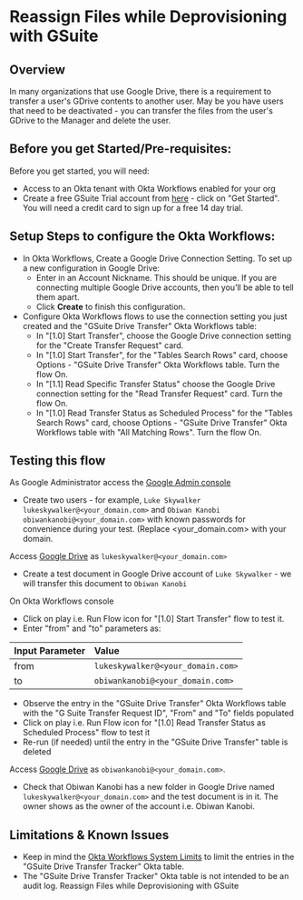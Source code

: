 # Reassign Files while Deprovisioning with GSuite

## Overview


In many organizations that use Google Drive, there is a requirement to transfer a user's GDrive contents to another user. May be you have users that need to be deactivated - you can transfer the files from the user's GDrive to the Manager and delete the user.

## Before you get Started/Pre-requisites: 

Before you get started, you will need:
- Access to an Okta tenant with Okta Workflows enabled for your org 
- Create a free GSuite Trial account from [here](https://gsuite.google.com/) - click on "Get Started". You will need a credit card to sign up for a free 14 day trial. 

## Setup Steps to configure the Okta Workflows: 
- In Okta Workflows, Create a Google Drive Connection Setting. To set up a new configuration in Google Drive:
    - Enter in an Account Nickname. This should be unique. If you are connecting multiple Google Drive accounts, then you’ll be able to tell them apart.
    - Click **Create** to finish this configuration.
- Configure Okta Workflows flows to use the connection setting you just created and the "GSuite Drive Transfer" Okta Workflows table:
    - In "[1.0] Start Transfer", choose the Google Drive connection setting for the "Create Transfer Request" card. 
    - In "[1.0] Start Transfer", for the "Tables Search Rows" card, choose Options -  "GSuite Drive Transfer" Okta Workflows table. Turn the flow On.
    - In "[1.1] Read Specific Transfer Status" choose the Google Drive connection setting for the "Read Transfer Request" card. Turn the flow On.
    - In "[1.0] Read Transfer Status as Scheduled Process" for the "Tables Search Rows" card, choose Options -  "GSuite Drive Transfer" Okta Workflows table with "All Matching Rows". Turn the flow On. 

## Testing this flow

As Google Administrator access the [Google Admin console](https://admin.google.com) 


- Create two users - for example, `Luke Skywalker lukeskywalker@<your_domain.com>` and `Obiwan Kanobi obiwankanobi@<your_domain.com>` with known passwords for convenience during your test. (Replace <your_domain.com> with your domain. 

Access [Google Drive](https://drive.google.com) as `lukeskywalker@<your_domain.com>` 

   - Create a test document in Google Drive account of `Luke Skywalker` - we will transfer this document to `Obiwan Kanobi` 

On Okta Workflows console

   - Click on play i.e. Run Flow icon for  "[1.0] Start Transfer" flow  to test it.
   - Enter "from" and "to" parameters as:

| Input Parameter  | Value  | 
|:----------|:----------|
| from    |  `lukeskywalker@<your_domain.com>`   | 
| to    |  `obiwankanobi@<your_domain.com>`    | 

   - Observe the entry in the "GSuite Drive Transfer" Okta Workflows table with the "G Suite Transfer Request ID", "From" and "To" fields populated
   - Click on play i.e. Run Flow icon for  "[1.0] Read Transfer Status as Scheduled  Process" flow  to test it
   - Re-run (if needed) until the entry in the  "GSuite Drive Transfer"  table is deleted

Access [Google Drive](https://drive.google.com) as `obiwankanobi@<your_domain.com>`.

   - Check that Obiwan Kanobi has a new folder in Google Drive named `lukeskywalker@<your_domain.com>` and the test document is in it. The owner shows as the owner of the account i.e. Obiwan Kanobi.   

## Limitations & Known Issues

- Keep in mind the [Okta Workflows System Limits](https://help.okta.com/en/prod/Content/Topics/Workflows/workflows-system-limits.htm) to limit the entries in the "GSuite Drive Transfer Tracker" Okta table. 
- The "GSuite Drive Transfer Tracker" Okta table is not intended to be an audit log.
Reassign Files while Deprovisioning with GSuite